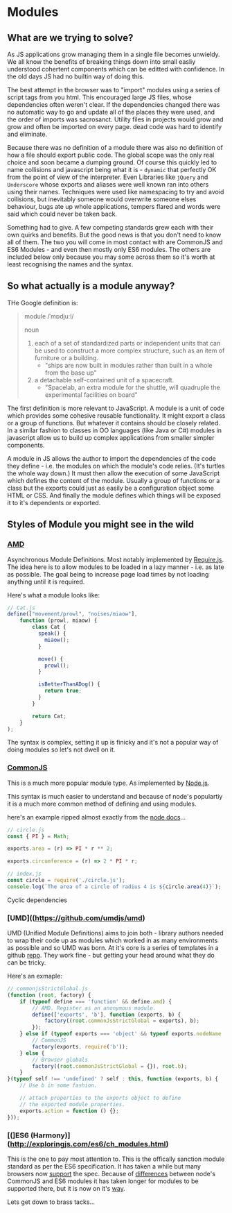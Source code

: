 
# Modules

## What are we trying to solve?

As JS applications grow managing them in a single file becomes unwieldy. We all know the benefits of breaking things down into small easliy understood cohertent components which can be editted with confidence. In the old days JS had no builtin way of doing this.

The best attempt in the browser was to "import" modules using a series of script tags from you html. This encouraged large JS files, whose dependencies often weren't clear. If the dependencies changed there was no automatic way to go and update all of the places they were used, and the order of imports was sacrosanct. Utility files in projects would grow and grow and often be imported on every page. dead code was hard to identify and eliminate.

Because there was no definition of a module there was also no definition of how a file should export public code. The global scope was the only real choice and soon became a dumping ground. Of course this quickly led to name collisions and javascript being what it is - `dynamic` that perfectly OK from the point of view of the interpreter. Even Libraries like `jQuery` and `Underscore` whose exports and aliases were well known ran into others using their names. Techniques were used like namespacing to try and avoid collisions, but inevitably someone would overwrite someone elses behaviour, bugs ate up whole applications, tempers flared and words were said which could never be taken back.

Something had to give. A few competing standards grew each with their own quirks and benefits. But the good news is that you don't need to know all of them. The two you will come in most contact with are CommonJS and ES6 Modules - and even then mostly only ES6 modules. The others are included below only because you may some across them so it's worth at least recognising the names and the syntax.

## So what actually is a module anyway?

THe Google definition is:

> module
> /ˈmɒdjuːl/
>
> noun
>
> 1. each of a set of standardized parts or independent units that can be used to construct a more complex structure, such as an item of furniture or a building.
>    - "ships are now built in modules rather than built in a whole from the base up"
> 2. a detachable self-contained unit of a spacecraft.
>    - "Spacelab, an extra module for the shuttle, will quadruple the experimental facilities on board"

The first definition is more relevant to JavaScript. A module is a unit of code which provides some cohesive reusable functionality. It might export a class or a group of functions. But whatever it contains should be closely related. In a similar fashion to classes in OO languages (like Java or C#) modules in javascript allow us to build up complex applications from smaller simpler components.

A module in JS allows the author to import the dependencies of the code they define - i.e. the modules on which the module's code relies. (It's turtles the whole way down.) It must then allow the execution of some JavaScript which defines the content of the module. Usually a group of functions or a class but the exports could just as easily be a configuration object some HTML or CSS. And finally the module defines which things will be exposed it to it's dependents or exported.

## Styles of Module you might see in the wild

### [AMD](https://en.wikipedia.org/wiki/Asynchronous_module_definition)

Asynchronous Module Definitions. Most notably implemented by [Require.js](https://requirejs.org/). The idea here is to allow modules to be loaded in a lazy manner - i.e. as late as possible. The goal being to increase page load times by not loading anything until it is required.

Here's what a module looks like:

```js
// Cat.js
define(["movement/prowl", "noises/miaow"],
    function (prowl, miaow) {
        class Cat {
          speak() {
            miaow();
          }

          move() {
            prowl();
          }

          isBetterThanADog() {
            return true;
          }
        }

        return Cat;
    }
);
```

The syntax is complex, setting it up is finicky and it's not a popular way of doing modules so let's not dwell on it.

### [CommonJS](https://en.wikipedia.org/wiki/CommonJS)

This is a much more popular module type. As implemented by [Node.js](https://nodejs.org/en/).

This syntax is much easier to understand and because of node's populartiy it is a much more common method of defining and using modules.

here's an example ripped almost exactly from the [node docs](https://nodejs.org/docs/latest/api/modules.html)...

```js
// circle.js
const { PI } = Math;

exports.area = (r) => PI * r ** 2;

exports.circumference = (r) => 2 * PI * r;
```

```js
// index.js
const circle = require('./circle.js');
console.log(`The area of a circle of radius 4 is ${circle.area(4)}`);
```

Cyclic dependencies

### [UMD]((https://github.com/umdjs/umd)

UMD (Unified Module Definitions) aims to join both - library authors needed to wrap their code up as modules which worked in as many environments as possible and so UMD was born. At it's core is a series of templates in a github [repo](https://github.com/umdjs/umd). They work fine - but getting your head around what they do can be tricky.

Here's an exmaple:

```js
// commonjsStrictGlobal.js
(function (root, factory) {
    if (typeof define === 'function' && define.amd) {
        // AMD. Register as an anonymous module.
        define(['exports', 'b'], function (exports, b) {
            factory((root.commonJsStrictGlobal = exports), b);
        });
    } else if (typeof exports === 'object' && typeof exports.nodeName !== 'string') {
        // CommonJS
        factory(exports, require('b'));
    } else {
        // Browser globals
        factory((root.commonJsStrictGlobal = {}), root.b);
    }
}(typeof self !== 'undefined' ? self : this, function (exports, b) {
    // Use b in some fashion.

    // attach properties to the exports object to define
    // the exported module properties.
    exports.action = function () {};
}));
```

### [(]ES6 (Harmony)](http://exploringjs.com/es6/ch_modules.html)

This is the one to pay most attention to. This is the offically sanction module standard as per the ES6 specification. It has taken a while but many browsers now [support](https://caniuse.com/#search=modules) the spec. Because of [differences](https://hackernoon.com/node-js-tc-39-and-modules-a1118aecf95e) between node's CommonJS and ES6 modules it has taken longer for modules to be supported there, but it is now on it's [way](https://nodejs.org/api/esm.html).

Lets get down to brass tacks...

